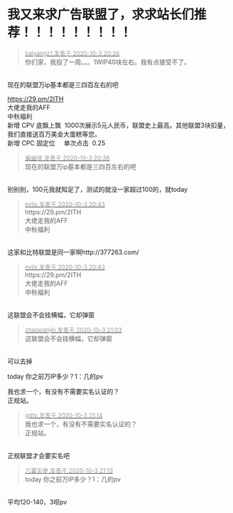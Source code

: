 # 我又来求广告联盟了，求求站长们推荐！！！！！！！！！


<div class="quote"><blockquote><font size="2"><a href="https://www.hostloc.com/forum.php?mod=redirect&amp;goto=findpost&amp;pid=9255499&amp;ptid=750626" target="_blank"><font color="#999999">baiyangz1 发表于 2020-10-3 20:26</font></a></font><br />
你们家，我投了一周。。。1WIP40块左右。我有点接受不了。</blockquote></div><br />
现在的联盟万ip基本都是三四百左右的吧

https://29.pm/2ITH<br />
大佬走我的AFF<br />
中秋福利<br />
新增 CPV 底飘上飘&nbsp;&nbsp;1000次展示5元人民币，联盟史上最高。其他联盟3块扣量，我们直接送百万美金大蛋糕等您。<br />
新增 CPC 固定位&nbsp; &nbsp;&nbsp;&nbsp;单次点击&nbsp;&nbsp;0.25 <br />


<div class="quote"><blockquote><font size="2"><a href="https://www.hostloc.com/forum.php?mod=redirect&amp;goto=findpost&amp;pid=9255552&amp;ptid=750626" target="_blank"><font color="#999999">蝙蝠侠 发表于 2020-10-3 20:38</font></a></font><br />
现在的联盟万ip基本都是三四百左右的吧</blockquote></div><br />
别别别，100元我就知足了，测试的就没一家超过100的，就today

<div class="quote"><blockquote><font size="2"><a href="https://www.hostloc.com/forum.php?mod=redirect&amp;goto=findpost&amp;pid=9255570&amp;ptid=750626" target="_blank"><font color="#999999">evils 发表于 2020-10-3 20:43</font></a></font><br />
https://29.pm/2ITH<br />
大佬走我的AFF<br />
中秋福利</blockquote></div><br />
这家和比特联盟是同一家啊http://377263.com/<br />


<div class="quote"><blockquote><font size="2"><a href="https://www.hostloc.com/forum.php?mod=redirect&amp;goto=findpost&amp;pid=9255570&amp;ptid=750626" target="_blank"><font color="#999999">evils 发表于 2020-10-3 20:43</font></a></font><br />
https://29.pm/2ITH<br />
大佬走我的AFF<br />
中秋福利</blockquote></div><br />
这联盟会不会挂横幅，它却弹窗

<div class="quote"><blockquote><font size="2"><a href="https://www.hostloc.com/forum.php?mod=redirect&amp;goto=findpost&amp;pid=9255638&amp;ptid=750626" target="_blank"><font color="#999999">zhaoxianjin 发表于 2020-10-3 21:03</font></a></font><br />
这联盟会不会挂横幅，它却弹窗</blockquote></div><br />
可以去掉

today 你之前万IP多少？1：几的pv

我也求一个，有没有不需要实名认证的？<br />
正规站。

<div class="quote"><blockquote><font size="2"><a href="https://www.hostloc.com/forum.php?mod=redirect&amp;goto=findpost&amp;pid=9255693&amp;ptid=750626" target="_blank"><font color="#999999">gdtv 发表于 2020-10-3 21:14</font></a></font><br />
我也求一个，有没有不需要实名认证的？<br />
正规站。</blockquote></div><br />
正规联盟才会要实名吧

<div class="quote"><blockquote><font size="2"><a href="https://www.hostloc.com/forum.php?mod=redirect&amp;goto=findpost&amp;pid=9255684&amp;ptid=750626" target="_blank"><font color="#999999">六翼天使 发表于 2020-10-3 21:13</font></a></font><br />
today 你之前万IP多少？1：几的pv</blockquote></div><br />
平均120-140，3呗pv
